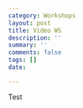 ```yaml
---
category: Workshops
layout: post
title: Video WS
description: ''
summary: ''
comments: false
tags: []
date: 

---
```

Test